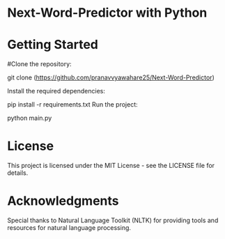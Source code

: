 # Next-Word-Predictor with Python

# Getting Started

#Clone the repository:

git clone (https://github.com/pranavvyawahare25/Next-Word-Predictor)

Install the required dependencies:

pip install -r requirements.txt
Run the project:

python main.py
# License
This project is licensed under the MIT License - see the LICENSE file for details.

# Acknowledgments
Special thanks to Natural Language Toolkit (NLTK) for providing tools and resources for natural language processing.
